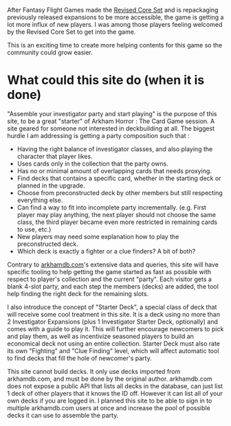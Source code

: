 After Fantasy Flight Games made the [Revised Core Set](https://www.fantasyflightgames.com/en/products/arkham-horror-the-card-game/) and is repackaging previously released expansions to be more accessible, the game is getting a lot more influx of new players. I was among those players feeling welcomed by the Revised Core Set to get into the game.

This is an exciting time to create more helping contents for this game so the community could grow easier.

# What could this site do (when it is done)

"Assemble your investigator party and start playing" is the purpose of this site, to be a great "starter" of Arkham Horror : The Card Game session. A site geared for someone not interested in deckbuilding at all. The biggest hurdle I am addressing is getting a party composition such that :

- Having the right balance of investigator classes, and also playing the character that player likes.
- Uses cards only in the collection that the party owns.
- Has no or minimal amount of overlapping cards that needs proxying.
- Find decks that contains a specific card, whether in the starting deck or planned in the upgrade.
- Choose from preconstructed deck by other members but still respecting everything else.
- Can find a way to fit into incomplete party incrementally. (e.g. First player may play anything, the next player should not choose the same class, the third player became even more restricted in remaining cards to use, etc.)
- New players may need some explanation how to play the preconstructed deck.
- Which deck is exactly a fighter or a clue finders? A bit of both?

Contrary to [arkhamdb.com](https://arkhamdb.com)'s extensive data and queries, this site will have specific tooling to help getting the game started as fast as possible with respect to player's collection and the current "party". Each visitor gets a blank 4-slot party, and each step the members (decks) are added, the tool help finding the right deck for the remaining slots.

I also introduce the concept of "Starter Deck", a special class of deck that will receive some cool treatment in this site. It is a deck using no more than 2 Investigator Expansions (plus 1 Investigator Starter Deck, optionally) and comes with a guide to play it. This will further encourage newcomers to pick and play them, as well as incentivize seasoned players to build an economical deck not using an entire collection. Starter Deck must also rate its own "Fighting" and "Clue Finding" level, which will affect automatic tool to find decks that fill the hole of newcomer's party.

This site cannot build decks. It only use decks imported from arkhamdb.com, and must be done by the original author. arkhamdb.com does not expose a public API that lists all decks in the database, can just list 1 deck of other players that it knows the ID off. However it can list all of your own decks if you are logged in. I planned this site to be able to sign in to multiple arkhamdb.com users at once and increase the pool of possible decks it can use to assemble the party.